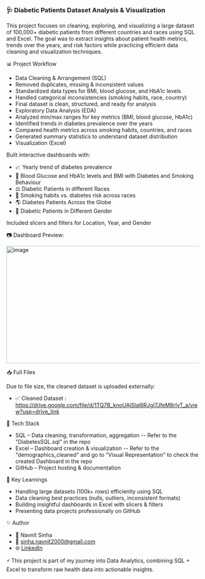 ### 🩺 Diabetic Patients Dataset Analysis & Visualization

This project focuses on cleaning, exploring, and visualizing a large dataset of 100,000+ diabetic patients from different countries and races using SQL and Excel. The goal was to extract insights about patient health metrics, trends over the years, and risk factors while practicing efficient data cleaning and visualization techniques.

📊 Project Workflow

- Data Cleaning & Arrangement (SQL)
- Removed duplicates, missing & inconsistent values
- Standardized data types for BMI, blood glucose, and HbA1c levels
- Handled categorical inconsistencies (smoking habits, race, country)
- Final dataset is clean, structured, and ready for analysis
- Exploratory Data Analysis (EDA)
- Analyzed min/max ranges for key metrics (BMI, blood glucose, HbA1c)
- Identified trends in diabetes prevalence over the years
- Compared health metrics across smoking habits, countries, and races
- Generated summary statistics to understand dataset distribution
- Visualization (Excel)

Built interactive dashboards with:

- 📈 Yearly trend of diabetes prevalence
- 🧪 Blood Glucose and HbA1c levels and BMI with Diabetes and Smoking Behaviour
- ⚖️ Diabetic Patients in different Races
- 🚬 Smoking habits vs. diabetes risk across races
- 🌎 Diabetes Patients Across the Globe
- 💁 Diabetic Patients in Different Gender

Included slicers and filters for Location, Year, and Gender

📷 Dashboard Preview:

<img width="944" height="307" alt="image" src="https://github.com/user-attachments/assets/91ca590f-3fc9-4b8b-8a43-35ff28b52907" />

📥 Full Files

Due to file size, the cleaned dataset is uploaded externally:

- ✅ Cleaned Dataset : https://drive.google.com/file/d/1TQ7B_knoUAjSlal6RJgI7JfeM8rIyT_a/view?usp=drive_link

🚀 Tech Stack

- SQL – Data cleaning, transformation, aggregation
  -- Refer to the "DiabetesSQL.sql" in the repo
- Excel – Dashboard creation & visualization
  -- Refer to the "demographics_cleaned" and go to "Visual Representation" to check the created Dashboard in the repo
- GitHub – Project hosting & documentation

🔑 Key Learnings

- Handling large datasets (100k+ rows) efficiently using SQL
- Data cleaning best practices (nulls, outliers, inconsistent formats)
- Building insightful dashboards in Excel with slicers & filters
- Presenting data projects professionally on GitHub

✨ Author

- 👤 Navnit Sinha
- 📧 sinha.navnit2000@gmail.com
- 🌐 [LinkedIn](https://www.linkedin.com/in/navnitsinha-da/)

⚡ This project is part of my journey into Data Analytics, combining SQL + Excel to transform raw health data into actionable insights.

